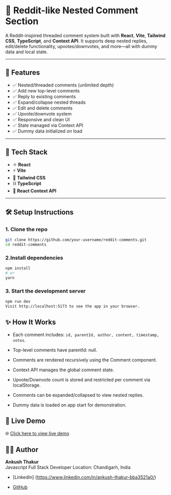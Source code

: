 # 🧵 Reddit-like Nested Comment Section

A Reddit-inspired threaded comment system built with **React**, **Vite**, **Tailwind CSS**, **TypeScript**, and **Context API**. It supports deep nested replies, edit/delete functionality, upvotes/downvotes, and more—all with dummy data and local state.

---

## 🚀 Features

- ✅ Nested/threaded comments (unlimited depth)
- ✅ Add new top-level comments
- ✅ Reply to existing comments
- ✅ Expand/collapse nested threads
- ✅ Edit and delete comments
- ✅ Upvote/downvote system
- ✅ Responsive and clean UI
- ✅ State managed via Context API
- ✅ Dummy data initialized on load

---

## 🧱 Tech Stack

- ⚛️ **React**
- ⚡ **Vite**
- 💨 **Tailwind CSS**
- ⛓ **TypeScript**
- 💬 **React Context API**

---

## 🛠 Setup Instructions

### 1. Clone the repo

```bash
git clone https://github.com/your-username/reddit-comments.git
cd reddit-comments
```

### 2.Install dependencies

```bash
npm install
# or
yarn
```

### 3. Start the development server

```bash
npm run dev
Visit http://localhost:5173 to see the app in your browser.
```

## ✨ How It Works

- Each comment includes: `id, parentId, author, content, timestamp, votes`.

- Top-level comments have parentId: null.

- Comments are rendered recursively using the Comment component.

- Context API manages the global comment state.

- Upvote/Downvote count is stored and restricted per comment via localStorage.

- Comments can be expanded/collapsed to view nested replies.

- Dummy data is loaded on app start for demonstration.

## 🔗 Live Demo

🌐 [Click here to view live demo](https://reddit-nested-structure.netlify.app/)

## 👨‍💻 Author

**Ankush Thakur**  
Javascript Full Stack Developer
Location: Chandigarh, India

- [LinkedIn] (https://www.linkedin.com/in/ankush-thakur-bba3521a0/)

- [GitHub](https://github.com/AnkushThakur08/)
